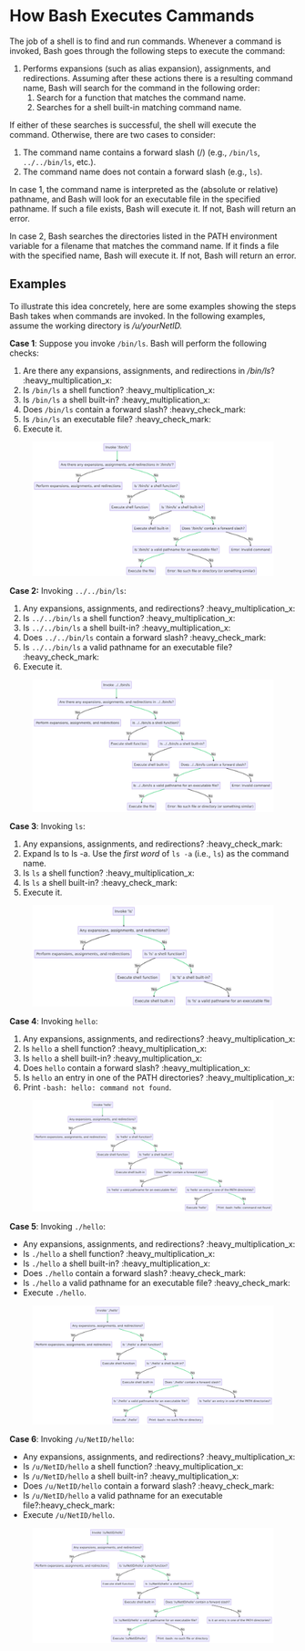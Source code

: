 # How Bash Executes Cammands

The job of a shell is to find and run commands. Whenever a command is invoked, Bash goes through the following steps to execute the command:

1. Performs expansions (such as alias expansion), assignments, and redirections. Assuming after these actions there is a resulting command name, Bash will search for the command in the following order:
   1. Search for a function that matches the command name.
   2. Searches for a shell built-in matching command name.&#x20;

If either of these searches is successful, the shell will execute the command. Otherwise, there are two cases to consider:

1. The command name contains a forward slash (/) (e.g., `/bin/ls`, `../../bin/ls`, etc.).
2. The command name does not contain a forward slash (e.g., `ls`).

In case 1, the command name is interpreted as the (absolute or relative) pathname, and Bash will look for an executable file in the specified pathname. If such a file exists, Bash will execute it. If not, Bash will return an error.

In case 2, Bash searches the directories listed in the PATH environment variable for a filename that matches the command name. If it finds a file with the specified name, Bash will execute it. If not, Bash will return an error.

## Examples

To illustrate this idea concretely, here are some examples showing the steps Bash takes when commands are invoked. In the following examples, assume the working directory is _/u/yourNetID._

**Case 1**: Suppose you invoke `/bin/ls`. Bash will perform the following checks:

1. Are there any expansions, assignments, and redirections in _/bin/ls_? :heavy\_multiplication\_x:
2. Is `/bin/ls` a shell function? :heavy\_multiplication\_x:
3. Is `/bin/ls` a shell built-in?  :heavy\_multiplication\_x:
4. Does `/bin/ls` contain a forward slash? :heavy\_check\_mark:
5. Is `/bin/ls` an executable file?  :heavy\_check\_mark:
6. Execute it.

<figure><img src="../../.gitbook/assets/mermaid-diagram-2023-05-25-194633.png" alt=""><figcaption></figcaption></figure>

**Case 2:** Invoking `../../bin/ls`:&#x20;

1. Any expansions, assignments, and redirections? :heavy\_multiplication\_x:
2. Is `../../bin/ls` a shell function? :heavy\_multiplication\_x:
3. Is `../../bin/ls` a shell built-in?  :heavy\_multiplication\_x:
4. Does `../../bin/ls` contain a forward slash? :heavy\_check\_mark:
5. Is `../../bin/ls` a valid pathname for an executable file?  :heavy\_check\_mark:
6. Execute it.

<figure><img src="../../.gitbook/assets/mermaid-diagram-2023-05-25-190522.png" alt=""><figcaption></figcaption></figure>

**Case 3**: Invoking `ls`:&#x20;

1. Any expansions, assignments, and redirections? :heavy\_check\_mark:&#x20;
2. Expand ls to ls -a. Use the _first word_ of `ls -a` (i.e., `ls`) as the command name.
3. Is `ls` a shell function? :heavy\_multiplication\_x:
4. Is `ls` a shell built-in?  :heavy\_check\_mark:
5. Execute it.

<figure><img src="../../.gitbook/assets/mermaid-diagram-2023-05-25-193618.png" alt=""><figcaption></figcaption></figure>

**Case 4**: Invoking `hello`:

1. Any expansions, assignments, and redirections? :heavy\_multiplication\_x:
2. Is `hello` a shell function? :heavy\_multiplication\_x:
3. Is `hello` a shell built-in?  :heavy\_multiplication\_x:
4. Does `hello` contain a forward slash? :heavy\_multiplication\_x:
5. Is `hello` an entry in one of the PATH directories? :heavy\_multiplication\_x:
6. Print `-bash: hello: command not found`.



<figure><img src="../../.gitbook/assets/mermaid-diagram-2023-05-25-194227.png" alt=""><figcaption></figcaption></figure>

**Case 5**: Invoking `./hello`:

* Any expansions, assignments, and redirections? :heavy\_multiplication\_x:
* Is `./hello` a shell function? :heavy\_multiplication\_x:
* Is `./hello` a shell built-in?  :heavy\_multiplication\_x:
* Does `./hello` contain a forward slash? :heavy\_check\_mark:
* Is `./hello` a valid pathname for an executable file? :heavy\_check\_mark:
* Execute `./hello`.

<figure><img src="../../.gitbook/assets/mermaid-diagram-2023-05-25-194455.png" alt=""><figcaption></figcaption></figure>

**Case 6**: Invoking `/u/NetID/hello`:

* Any expansions, assignments, and redirections? :heavy\_multiplication\_x:
* Is `/u/NetID/hello` a shell function? :heavy\_multiplication\_x:
* Is `/u/NetID/hello` a shell built-in?  :heavy\_multiplication\_x:
* Does `/u/NetID/hello` contain a forward slash? :heavy\_check\_mark:
* Is `/u/NetID/hello` a valid pathname for an executable file?:heavy\_check\_mark:
* Execute `/u/NetID/hello`.

<figure><img src="../../.gitbook/assets/mermaid-diagram-2023-05-25-194911.png" alt=""><figcaption></figcaption></figure>
